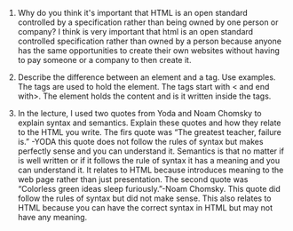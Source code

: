 1.	Why do you think it's important that HTML is an open standard controlled by a specification rather than being owned by one person or company? I think is very important that html is an open standard controlled specification rather than owned by a person because anyone has the same opportunities to create their own websites without having to pay someone or a company to then create it. 

2. 	Describe the difference between an element and a tag. Use examples. The tags are used to hold the element. The tags start with < and end with>. The element holds the content and is it written inside the tags.

3. In the lecture, I used two quotes from Yoda and Noam Chomsky to explain syntax and semantics. Explain these quotes and how they relate to the HTML you write. The firs quote was “The greatest teacher, failure is.” -YODA this quote does not follow the rules of syntax but makes perfectly sense and you can understand it. Semantics is that no matter if is well written or if it follows the rule of syntax it has a meaning and you can understand it. It relates to HTML because introduces meaning to the web page rather than just presentation. The second quote was “Colorless green ideas sleep furiously.”-Noam Chomsky. This quote did follow the rules of syntax but did not make sense. This also relates to HTML because you can have the correct syntax in HTML but may not have any meaning.
